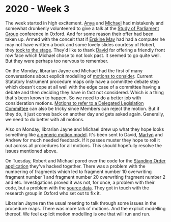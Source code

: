 # 2020 - Week 3

The week started in high excitement. [Anya](https://twitter.com/bitten_) and [Michael](https://twitter.com/fantasticlife) had mistakenly and somewhat drunkenly volunteered to give a talk at the [Study of Parliament Group](http://www.studyofparliament.org.uk/) conference in Oxford. And for some reason their offer had been taken up. Armed with the conceit that if [Erskine May](https://en.wikipedia.org/wiki/Erskine_May) had had a computer he may not have written a book and some lovely slides courtesy of Robert, they [took to the stage](https://www.youtube.com/watch?v=rgEw_YtfxYM). They'd like to thank [David](https://twitter.com/clerkly) for offering a friendly front row face which Michael chose to not look past. It seemed to go quite well. But they were perhaps too nervous to remember.

On the Monday, librarian Jayne and Michael had the first of many conversations about explicit modelling of [motions to consider](https://trello.com/c/umhb7F8N/50-explicit-modelling-of-motions-to-consider). Current Statutory Instrument procedure maps only have a committee debate step which doesn't cope at all well with the edge case of a committee having a debate and then deciding they have in fact not considered. Which is a thing that's been known to happen. So we need to do a better job with consideration motions.  [Motions to refer to a Delegated Legislation Committee](https://trello.com/c/neXN9Fkw/52-motion-to-refer-to-a-dlc-order-martyn) can also be tricky since Members can reject the motion. But if they do, it just comes back on another day and gets asked again. Generally, we need to do better with all motions. 

Also on Monday, librarian Jayne and Michael drew up what they hope looks something like [a generic motion model](https://github.com/ukparliament/ontologies/blob/master/procedure/flowcharts/motions/motion.pdf). It's been sent to David, [Martyn](https://twitter.com/martynpatrick) and Andrew for much needed feedback. If it passes muster they hope to roll it out across all procedures for all motions. This should hopefully resolve the issues mentioned above. 

On Tuesday, Robert and Michael pored over the code for the [Standing Order application](http://standing-orders.herokuapp.com/) they've hacked together. There was a problem with the numbering of fragments which led to fragment number 10 overwriting fragment number 1 and fragment number 20 overwriting fragment number 2 and etc. Investigations proved it was not, for once, a problem with their code, but a problem with the [source data](https://parlrulesdata.org/). They got in touch with the research group in Oxford who set out to fix it.

Librarian Jayne ran the usual meeting to talk through some issues in the procedure maps. There was more talk of motions. And the explicit modelling thereof. We feel explicit motion modelling is one that will run and run.